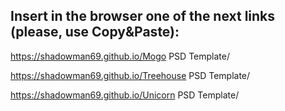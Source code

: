 
## Insert in the browser one of the next links (please, use Copy&Paste):

https://shadowman69.github.io/Mogo PSD Template/

https://shadowman69.github.io/Treehouse PSD Template/

https://shadowman69.github.io/Unicorn PSD Template/
